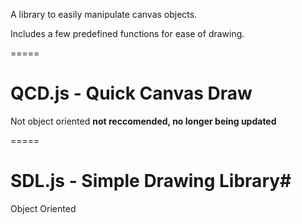 A library to easily manipulate canvas objects. 

Includes a few predefined functions for ease of drawing.

=====
# QCD.js - Quick Canvas Draw #
Not object oriented **not reccomended, no longer being updated**

=====
# SDL.js - Simple Drawing Library#
Object Oriented